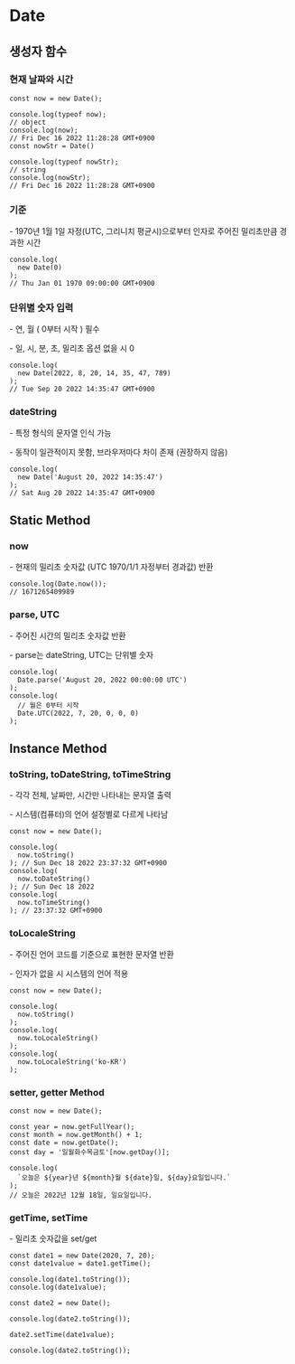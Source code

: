 # Date

## 생성자 함수

### 현재 날짜와 시간

```
const now = new Date();

console.log(typeof now);
// object
console.log(now);
// Fri Dec 16 2022 11:28:28 GMT+0900
const nowStr = Date()

console.log(typeof nowStr);
// string
console.log(nowStr);
// Fri Dec 16 2022 11:28:28 GMT+0900
```

### 기준

\- 1970년 1월 1일 자정(UTC, 그리니치 평균시)으로부터 인자로 주어진 밀리초만큼 경과한 시간

```
console.log(
  new Date(0)
);
// Thu Jan 01 1970 09:00:00 GMT+0900
```

### 단위별 숫자 입력

\- 연, 월 ( 0부터 시작 ) 필수

\- 일, 시, 분, 초, 밀리초 옵션 없을 시 0

```
console.log(
  new Date(2022, 8, 20, 14, 35, 47, 789)
);
// Tue Sep 20 2022 14:35:47 GMT+0900
```

### dateString

\- 특정 형식의 문자열 인식 가능

\- 동작이 일관적이지 못함, 브라우저마다 차이 존재 (권장하지 않음)

```
console.log(
  new Date('August 20, 2022 14:35:47')
);
// Sat Aug 20 2022 14:35:47 GMT+0900
```

## Static Method

### now

\- 현재의 밀리초 숫자값 (UTC 1970/1/1 자정부터 경과값) 반환

```
console.log(Date.now());
// 1671265409989
```

### parse, UTC

\- 주어진 시간의 밀리초 숫자값 반환

\- parse는 dateString, UTC는 단위별 숫자

```
console.log(
  Date.parse('August 20, 2022 00:00:00 UTC')
);
console.log(
  // 월은 0부터 시작
  Date.UTC(2022, 7, 20, 0, 0, 0)
);
```

## Instance Method

### toString, toDateString, toTimeString

\- 각각 전체, 날짜만, 시간만 나타내는 문자열 출력

\- 시스템(컴퓨터)의 언어 설정별로 다르게 나타남

```
const now = new Date();

console.log(
  now.toString()
); // Sun Dec 18 2022 23:37:32 GMT+0900
console.log(
  now.toDateString()
); // Sun Dec 18 2022
console.log(
  now.toTimeString()
); // 23:37:32 GMT+0900
```

### toLocaleString

\- 주어진 언어 코드를 기준으로 표현한 문자열 반환

\- 인자가 없을 시 시스템의 언어 적용

```
const now = new Date();

console.log(
  now.toString()
);
console.log(
  now.toLocaleString()
);
console.log(
  now.toLocaleString('ko-KR')
);
```

### setter, getter Method

```
const now = new Date();

const year = now.getFullYear();
const month = now.getMonth() + 1;
const date = now.getDate();
const day = '일월화수목금토'[now.getDay()];

console.log(
  `오늘은 ${year}년 ${month}월 ${date}일, ${day}요일입니다.`
);
// 오늘은 2022년 12월 18일, 일요일입니다.
```

### getTime, setTime

\- 밀리초 숫자값을 set/get

```
const date1 = new Date(2020, 7, 20);
const date1value = date1.getTime();

console.log(date1.toString());
console.log(date1value);

const date2 = new Date();

console.log(date2.toString());

date2.setTime(date1value);

console.log(date2.toString());
```
